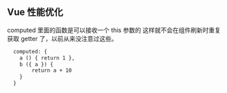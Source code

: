<!--
 * @Author: your name
 * @Date: 2021-03-16 11:33:35
 * @LastEditTime: 2021-03-16 11:34:46
 * @LastEditors: Please set LastEditors
 * @Description: In User Settings Edit
 * @FilePath: \lcz_document\docs\optimization\vue.md
-->
## Vue 性能优化
computed 里面的函数是可以接收一个 this 参数的 这样就不会在组件刷新时重复获取 getter 了，以前从来没注意过这些。
```html
  computed: {
    a () { return 1 },
    b ({ a }) {
        return a + 10
    }
  }
```